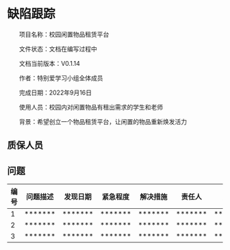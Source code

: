 # 缺陷跟踪

&emsp;&emsp;项目名称：校园闲置物品租赁平台

&emsp;&emsp;文件状态：文档在编写过程中

&emsp;&emsp;文档当前版本：V0.1.14

&emsp;&emsp;作者：特别爱学习小组全体成员

&emsp;&emsp;完成日期：2022年9月16日

&emsp;&emsp;使用人员：校园内对闲置物品有租出需求的学生和老师

&emsp;&emsp;背景：希望创立一个物品租赁平台，让闲置的物品重新焕发活力

## 质保人员

## 问题

<table>
<thead>
<tr>
<th>编号</th>
<th>问题描述</th>
<th>发现日期</th>
<th>紧急程度</th>
<th>解决措施</th>
<th>责任人</th>
<th>期限</th>
<th>状态</th>
</tr>
</thead>
<tbody>
<tr>
<td>1</td>
<td>*******</td>
<td>*******</td>
<td>*******</td>
<td>*******</td>
<td>*******</td>
<td>*******</td>
<td>*******</td>
</tr>
<tr>
<td>2</td>
<td>*******</td>
<td>*******</td>
<td>*******</td>
<td>*******</td>
<td>*******</td>
<td>*******</td>
<td>*******</td>
</tr>
<tr>
<td>3</td>
<td>*******</td>
<td>*******</td>
<td>*******</td>
<td>*******</td>
<td>*******</td>
<td>*******</td>
<td>*******</td>
</tr>
</tbody>
</table>